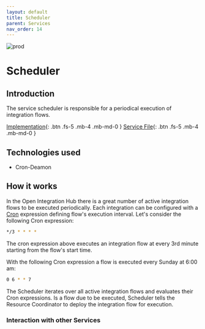 ```yaml
---
layout: default
title: Scheduler
parent: Services
nav_order: 14
---
```


<!-- Description Guidelines

Please note:
Use the full links to reference other files or images! Relative links will not work under our theme settings settings.
-->

<!-- please choose the appropriate batch and delete/comment the others  -->
![prod](https://img.shields.io/badge/Status-Production-brightgreen.svg)

# **Scheduler** <!-- make sure spelling is consistent with other sources and within this document -->

## Introduction

<!-- 2 sentences: what does it do and how -->
The service scheduler is responsible for a periodical execution of integration flows.

<!-- [API Reference](){: .btn .fs-5 .mb-4 .mb-md-0 } -->
[Implementation](https://github.com/openintegrationhub/openintegrationhub/tree/master/services/scheduler){: .btn .fs-5 .mb-4 .mb-md-0 }
[Service File](https://github.com/openintegrationhub/openintegrationhub/tree/master/lib/scheduler){: .btn .fs-5 .mb-4 .mb-md-0 }

## Technologies used

<!-- please name and elaborate on other technologies or standards the service uses -->
- Cron-Deamon

## How it works
<!-- describe core functionalities and underlying concepts in more detail -->

In the Open Integration Hub there is a great number of active integration flows
to be executed periodically. Each integration can be configured with a
[Cron](https://en.wikipedia.org/wiki/Cron) expression defining flow's execution
interval. Let's consider the following Cron expression:

````sh
*/3 * * * *
````

The cron expression above executes an integration flow at every 3rd
minute starting from the flow's start time.

With the following Cron expression a flow is executed every Sunday at 6:00 am:

````sh
0 6 * * 7
````

The Scheduler iterates over all active integration flows and evaluates
their Cron expressions. Is a flow due to be executed, Scheduler tells the
Resource Coordinator to deploy the integration flow for execution.

### Interaction with other Services
<!-- list and link the services this one interacts with and describe each interaction briefly (1-2 sentences) -->
